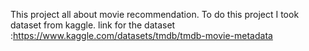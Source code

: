 This project all about movie recommendation. 
To do this project I took dataset from kaggle.
link for the dataset :https://www.kaggle.com/datasets/tmdb/tmdb-movie-metadata
